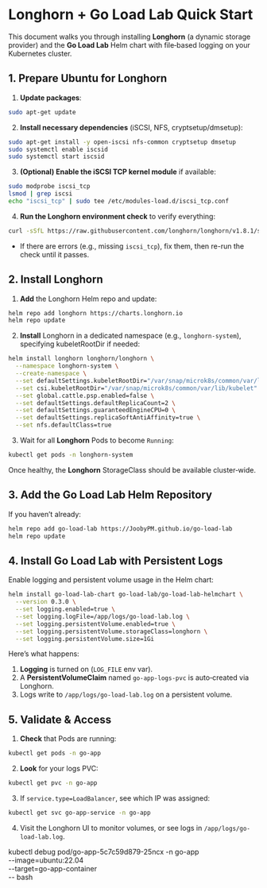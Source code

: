 # Longhorn + Go Load Lab Quick Start

This document walks you through installing **Longhorn** (a dynamic storage provider) and the **Go Load Lab** Helm chart with file‐based logging on your Kubernetes cluster.

## 1. Prepare Ubuntu for Longhorn

1. **Update packages**:
```bash
sudo apt-get update
```
2. **Install necessary dependencies** (iSCSI, NFS, cryptsetup/dmsetup):
```bash
sudo apt-get install -y open-iscsi nfs-common cryptsetup dmsetup
sudo systemctl enable iscsid
sudo systemctl start iscsid
```
3. **(Optional) Enable the iSCSI TCP kernel module** if available:
```bash
sudo modprobe iscsi_tcp
lsmod | grep iscsi
echo "iscsi_tcp" | sudo tee /etc/modules-load.d/iscsi_tcp.conf
```
4. **Run the Longhorn environment check** to verify everything:
```bash
curl -sSfL https://raw.githubusercontent.com/longhorn/longhorn/v1.8.1/scripts/environment_check.sh | bash
```
- If there are errors (e.g., missing `iscsi_tcp`), fix them, then re-run the check until it passes.

## 2. Install Longhorn

1. **Add** the Longhorn Helm repo and update:
```bash
helm repo add longhorn https://charts.longhorn.io
helm repo update
```
2. **Install** Longhorn in a dedicated namespace (e.g., `longhorn-system`), specifying kubeletRootDir if needed:
```bash
helm install longhorn longhorn/longhorn \
  --namespace longhorn-system \
  --create-namespace \
  --set defaultSettings.kubeletRootDir="/var/snap/microk8s/common/var/lib/kubelet" \
  --set csi.kubeletRootDir="/var/snap/microk8s/common/var/lib/kubelet" \
  --set global.cattle.psp.enabled=false \
  --set defaultSettings.defaultReplicaCount=2 \
  --set defaultSettings.guaranteedEngineCPU=0 \
  --set defaultSettings.replicaSoftAntiAffinity=true \
  --set nfs.defaultClass=true
```
3. Wait for all **Longhorn** Pods to become `Running`:
```bash
kubectl get pods -n longhorn-system
```
Once healthy, the **Longhorn** StorageClass should be available cluster‐wide.

## 3. Add the Go Load Lab Helm Repository

If you haven’t already:

```bash
helm repo add go-load-lab https://JoobyPM.github.io/go-load-lab
helm repo update
```

## 4. Install Go Load Lab with Persistent Logs

Enable logging and persistent volume usage in the Helm chart:

```bash
helm install go-load-lab-chart go-load-lab/go-load-lab-helmchart \
  --version 0.3.0 \
  --set logging.enabled=true \
  --set logging.logFile=/app/logs/go-load-lab.log \
  --set logging.persistentVolume.enabled=true \
  --set logging.persistentVolume.storageClass=longhorn \
  --set logging.persistentVolume.size=1Gi
```

Here’s what happens:

1. **Logging** is turned on (`LOG_FILE` env var).  
2. A **PersistentVolumeClaim** named `go-app-logs-pvc` is auto‐created via Longhorn.  
3. Logs write to `/app/logs/go-load-lab.log` on a persistent volume.

## 5. Validate & Access

1. **Check** that Pods are running:
```bash
kubectl get pods -n go-app
```
2. **Look** for your logs PVC:
 ```bash
 kubectl get pvc -n go-app
 ```
3. If `service.type=LoadBalancer`, see which IP was assigned:
```bash
kubectl get svc go-app-service -n go-app
```
4. Visit the Longhorn UI to monitor volumes, or see logs in `/app/logs/go-load-lab.log`.

kubectl debug pod/go-app-5c7c59d879-25ncx -n go-app \
  --image=ubuntu:22.04 \
  --target=go-app-container \
  -- bash
